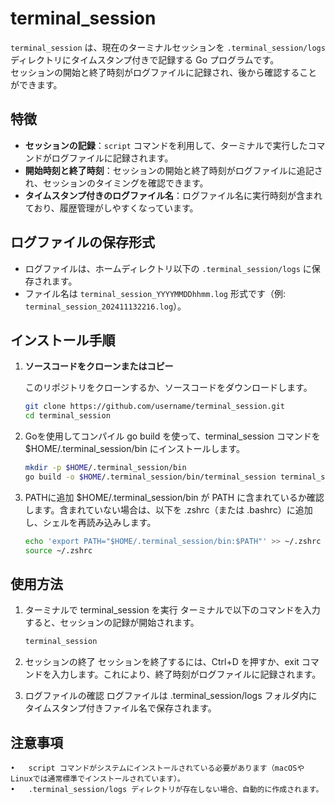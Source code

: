 # terminal_session

`terminal_session` は、現在のターミナルセッションを `.terminal_session/logs` ディレクトリにタイムスタンプ付きで記録する Go プログラムです。  
セッションの開始と終了時刻がログファイルに記録され、後から確認することができます。

## 特徴

- **セッションの記録**：`script` コマンドを利用して、ターミナルで実行したコマンドがログファイルに記録されます。
- **開始時刻と終了時刻**：セッションの開始と終了時刻がログファイルに追記され、セッションのタイミングを確認できます。
- **タイムスタンプ付きのログファイル名**：ログファイル名に実行時刻が含まれており、履歴管理がしやすくなっています。

## ログファイルの保存形式

- ログファイルは、ホームディレクトリ以下の `.terminal_session/logs` に保存されます。
- ファイル名は `terminal_session_YYYYMMDDhhmm.log` 形式です（例: `terminal_session_202411132216.log`）。

## インストール手順

1. **ソースコードをクローンまたはコピー**

   このリポジトリをクローンするか、ソースコードをダウンロードします。

   ```bash
   git clone https://github.com/username/terminal_session.git
   cd terminal_session 
    ```

2.	Goを使用してコンパイル
      go build を使って、terminal_session コマンドを $HOME/.terminal_session/bin にインストールします。
      ```bash
      mkdir -p $HOME/.terminal_session/bin
      go build -o $HOME/.terminal_session/bin/terminal_session terminal_session.go
      ```

3. PATHに追加
$HOME/.terminal_session/bin が PATH に含まれているか確認します。含まれていない場合は、以下を .zshrc（または .bashrc）に追加し、シェルを再読み込みします。
    ```bash
    echo 'export PATH="$HOME/.terminal_session/bin:$PATH"' >> ~/.zshrc
    source ~/.zshrc
    ```

## 使用方法

1.	ターミナルで terminal_session を実行
ターミナルで以下のコマンドを入力すると、セッションの記録が開始されます。
      ```bash
      terminal_session
      ```

2.	セッションの終了
セッションを終了するには、Ctrl+D を押すか、exit コマンドを入力します。これにより、終了時刻がログファイルに記録されます。
 
3. ログファイルの確認
ログファイルは .terminal_session/logs フォルダ内にタイムスタンプ付きファイル名で保存されます。

## 注意事項

	•	script コマンドがシステムにインストールされている必要があります（macOSやLinuxでは通常標準でインストールされています）。
	•	.terminal_session/logs ディレクトリが存在しない場合、自動的に作成されます。